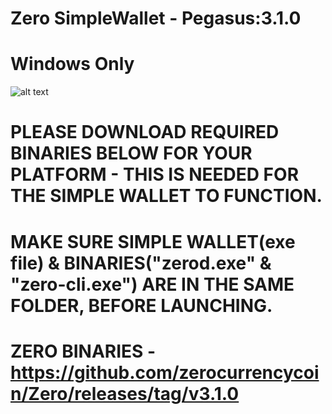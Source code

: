 # Zero SimpleWallet - Pegasus:3.1.0

# Windows Only

![alt text](https://github.com/zerocurrencycoin/SimpleWallet/blob/master/simple%20wallet.png)

# PLEASE DOWNLOAD REQUIRED BINARIES BELOW FOR YOUR PLATFORM - THIS IS NEEDED FOR THE SIMPLE WALLET TO FUNCTION.

# MAKE SURE SIMPLE WALLET(exe file) & BINARIES("zerod.exe" & "zero-cli.exe") ARE IN THE SAME FOLDER, BEFORE LAUNCHING.

# ZERO BINARIES - https://github.com/zerocurrencycoin/Zero/releases/tag/v3.1.0
